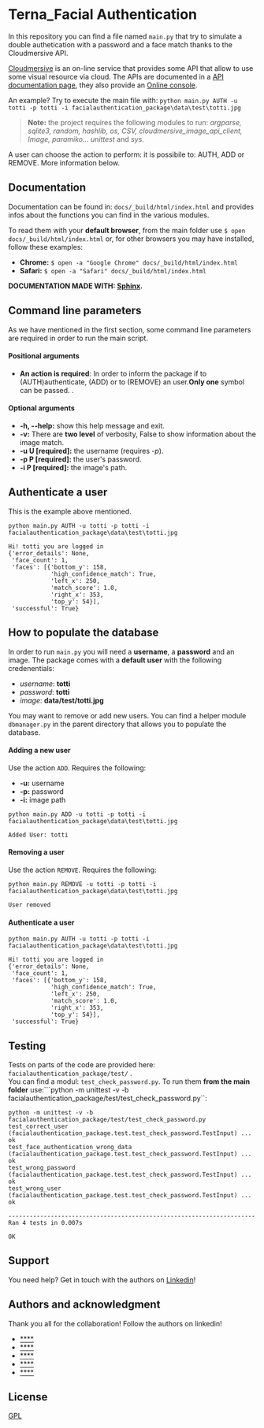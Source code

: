 # Terna_Facial Authentication

In this repository you can find a file named ```main.py``` that try to simulate a double authetication with a password and a face match thanks to the Cloudmersive API.

[Cloudmersive](https://cloudmersive.com//) is an on-line service that provides some API that allow to use some visual resource via cloud. The APIs are documented in a [API documentation page](https://api.cloudmersive.com/), they also provide an [Online console](https://api.cloudmersive.com/swagger/index.html?urls.primaryName=Image%20Recognition%20and%20Processing%20API).

An example? Try to execute the main file with: ```python main.py AUTH -u totti -p totti -i facialauthentication_package\data\test\totti.jpg ```  

> **Note:** the project requires the following modules to run: *argparse, sqlite3, random, hashlib, os, CSV, cloudmersive_image_api_client, Image, paramiko... unittest* and *sys*.

A user can choose the action to perform: it is possibile to:
AUTH, ADD or REMOVE. More information below.


 

## Documentation 
Documentation can be found in: ```docs/_build/html/index.html``` and provides infos about the functions you can find in the various modules.
 
To read them with your **default browser**, from the main folder use ```$ open docs/_build/html/index.html``` or, for other browsers you may have installed, follow these examples:
- **Chrome:** ```$ open -a "Google Chrome" docs/_build/html/index.html```
- **Safari:** ```$ open -a "Safari" docs/_build/html/index.html```


**DOCUMENTATION MADE WITH: [Sphinx](http://www.sphinx-doc.org/en/master/).**



## Command line parameters
As we have mentioned in the first section, some command line parameters are required in order to run the main script.
#### Positional arguments
- **An action is required**: In order to inform the package if to (AUTH)authenticate, (ADD) or to (REMOVE) an user.**Only one** symbol can be passed.
. 
#### Optional arguments
- **-h, --help:** show this help message and exit.  
- **-v:** There are **two level** of verbosity, False to show information about the image match.   
- **-u U [required]:** the username (requires *-p*).  
- **-p P [required]:** the user's password.   
- **-i P [required]:** the image's path. 

## Authenticate a user

This is the example above mentioned.
```
python main.py AUTH -u totti -p totti -i facialauthentication_package\data\test\totti.jpg

Hi! totti you are logged in
{'error_details': None,
 'face_count': 1,
 'faces': [{'bottom_y': 158,
            'high_confidence_match': True,
            'left_x': 250,
            'match_score': 1.0,
            'right_x': 353,
            'top_y': 54}],
 'successful': True}
```

## How to populate the database
In order to run ```main.py``` you will need a **username**, a **password** and an image. The package comes with a **default user** with the following credenentials:
- *username*: **totti**
- *password*: **totti**
- *image*: **data/test/totti.jpg**

You may want to remove or add new users. You can find a helper module ```dbmanager.py``` in the parent directory that allows you to populate the database.

#### Adding a new user
Use the action ```ADD```. Requires the following:
 - **-u:** username 
 - **-p:** password
 - **-i:** image path


 ```
python main.py ADD -u totti -p totti -i facialauthentication_package\data\test\totti.jpg

Added User: totti
```
#### Removing a user
Use the action ```REMOVE```. Requires the following:

```
python main.py REMOVE -u totti -p totti -i facialauthentication_package\data\test\totti.jpg

User removed
```
#### Authenticate a user
```
python main.py AUTH -u totti -p totti -i facialauthentication_package\data\test\totti.jpg

Hi! totti you are logged in
{'error_details': None,
 'face_count': 1,
 'faces': [{'bottom_y': 158,
            'high_confidence_match': True,
            'left_x': 250,
            'match_score': 1.0,
            'right_x': 353,
            'top_y': 54}],
 'successful': True}
```

## Testing
Tests on parts of the code are provided here: ```facialauthentication_package/test/``` .  
You can find a modul: ```test_check_password.py```.
To run them **from the main folder** use:```python -m unittest -v -b facialauthentication_package/test/test_check_password.py``:

```
python -m unittest -v -b facialauthentication_package/test/test_check_password.py
test_correct_user (facialauthentication_package.test.test_check_password.TestInput) ... ok
test_face_authentication_wrong_data (facialauthentication_package.test.test_check_password.TestInput) ... ok
test_wrong_password (facialauthentication_package.test.test_check_password.TestInput) ... ok
test_wrong_user (facialauthentication_package.test.test_check_password.TestInput) ... ok

----------------------------------------------------------------------
Ran 4 tests in 0.007s

OK
```

## Support
You need help? Get in touch with the authors on [Linkedin](https://www.linkedin.com/)!

## Authors and acknowledgment
Thank you all for the collaboration! Follow the authors on linkedin!
- [****](https://www.linkedin.com/in/nicolò-nogara-bb132413b)
- [****](https://www.linkedin.com/in/enrico-grandi/)
- [****](https://www.linkedin.com/in/ariton-duka-571069173/)
- [****](https://www.linkedin.com/in/tommaso-spessato-849535176/)
- [****](https://www.linkedin.com/in/roberto-franchini-1200891b1/)


## License
[GPL](https://www.gnu.org/licenses/gpl-3.0.html)